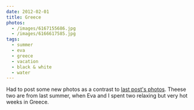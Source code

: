 ```yaml
---
date: 2012-02-01
title: Greece
photos:
  - /images/6167155686.jpg
  - /images/6166617585.jpg
tags:
  - summer
  - eva
  - greece
  - vacation
  - black & white
  - water
---
```


Had to post some new photos as a contrast to [last post's photos](/2012-01-24-winter). Theese two are from last summer, when Eva and I spent two relaxing but very hot weeks in Greece.
